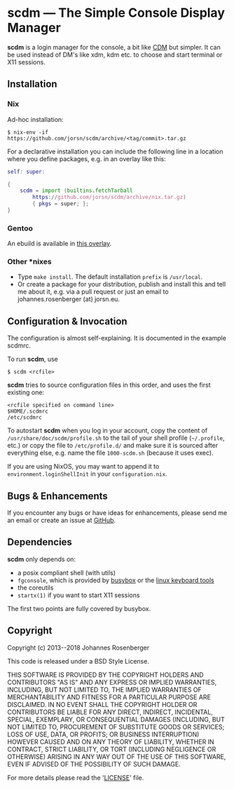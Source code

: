 scdm — The Simple Console Display Manager
==========================================
**scdm** is a login manager for the console, a bit like
[CDM] but simpler. It can be used instead of DM's like xdm, kdm etc. to
choose and start terminal or X11 sessions.

[CDM]: https://github.com/ghost1227/cdm


Installation
------------

### Nix

Ad-hoc installation:

    $ nix-env -if https://github.com/jorsn/scdm/archive/<tag/commit>.tar.gz

For a declarative installation you can include the following line in a location
where you define packages, e.g. in an overlay like this:

```nix
self: super:

{
    scdm = import (builtins.fetchTarball
        https://github.com/jorsn/scdm/archive/nix.tar.gz)
        { pkgs = super; };
}
```

### Gentoo

An ebuild is available in [this overlay](https://github.com/jorsn/jorsn-gentoo).


### Other *nixes

* Type `make install`. The default installation `prefix` is `/usr/local`.
* Or create a package for your distribution, publish and install this
  and tell me about it, e.g. via a pull request or just an email to
  johannes.rosenberger (at) jorsn.eu.


Configuration & Invocation
---------------------------

The configuration is almost self-explaining. It is documented in
the example scdmrc.

To run **scdm**, use

    $ scdm <rcfile>

**scdm** tries to source configuration files in this order, and uses the first
existing one:

    <rcfile specified on command line>
    $HOME/.scdmrc
    /etc/scdmrc

To autostart **scdm** when you log in your account, copy the content of
`/usr/share/doc/scdm/profile.sh` to the tail of your shell profile (`~/.profile`,
etc.) or copy the file to `/etc/profile.d/` and make sure it is sourced after
everything else, e.g. name the file `1000-scdm.sh` (because it uses exec).

If you are using NixOS, you may want to append it to `environment.loginShellInit`
in your `configuration.nix`.


Bugs & Enhancements
-------------------

If you encounter any bugs or have ideas for enhancements, please send me an email or
create an issue at [GitHub](https://github.com/jorsn/scdm/issues).

Dependencies
-------------

**scdm** only depends on:

* a posix compliant shell (with utils)
* `fgconsole`, which is provided by [busybox](https://busybox.net/)
   or the [linux keyboard tools](http://kbd-project.org/)
* the coreutils
* `startx(1)` if you want to start X11 sessions

The first two points are fully covered by busybox.

Copyright
----------

Copyright (c) 2013--2018 Johannes Rosenberger

This code is released under a BSD Style License.

THIS SOFTWARE IS PROVIDED BY THE COPYRIGHT HOLDERS AND CONTRIBUTORS "AS IS" AND ANY
EXPRESS OR IMPLIED WARRANTIES, INCLUDING, BUT NOT LIMITED TO, THE IMPLIED WARRANTIES
OF MERCHANTABILITY AND FITNESS FOR A PARTICULAR PURPOSE ARE DISCLAIMED. IN NO EVENT
SHALL THE COPYRIGHT HOLDER OR CONTRIBUTORS BE LIABLE FOR ANY DIRECT, INDIRECT,
INCIDENTAL, SPECIAL, EXEMPLARY, OR CONSEQUENTIAL DAMAGES (INCLUDING, BUT NOT LIMITED
TO, PROCUREMENT OF SUBSTITUTE GOODS OR SERVICES; LOSS OF USE, DATA, OR PROFITS; OR
BUSINESS INTERRUPTION) HOWEVER CAUSED AND ON ANY THEORY OF LIABILITY, WHETHER IN
CONTRACT, STRICT LIABILITY, OR TORT (INCLUDING NEGLIGENCE OR OTHERWISE) ARISING IN
ANY WAY OUT OF THE USE OF THIS SOFTWARE, EVEN IF ADVISED OF THE POSSIBILITY OF SUCH
DAMAGE.

For more details please read the '[LICENSE]' file.

[LICENSE]: https://github.com/jorsn/scdm/blob/master/LICENSE
